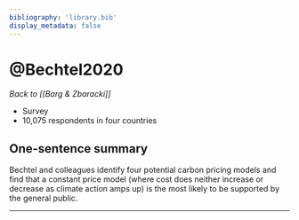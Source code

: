 ```yaml
---
bibliography: 'library.bib'
display_metadata: false
---
```

# @Bechtel2020

*Back to [[Barg & Zbaracki]]*

* Survey
* 10,075 respondents in four countries

## One-sentence summary

Bechtel and colleagues identify four potential carbon pricing models and find that a constant price model (where cost does neither increase or decrease as climate action amps up) is the most likely to be supported by the general public.

---